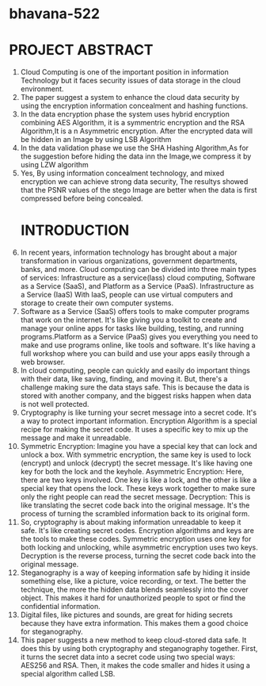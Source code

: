 # bhavana-522

<h1> PROJECT ABSTRACT</h1>
    <p>
      <ol>
        <li>Cloud Computing is one of the important position in information Technology but it faces security issues of data storage in the cloud environment.</li>
        <li>The paper suggest a system to enhance the cloud data security by using the encryption information concealment and hashing functions.</li>
        <li>In the data encryption phase the system uses hybrid encryption combining AES Algorithm, it is a symmentric encryption and the RSA Algorithm,It is a n Asymmetric encryption. After the encrypted data will be hidden in an Image by using LSB Algorithm</li>
        <li>In the data validation phase we use the SHA Hashing Algorithm,As for the suggestion before hiding the data inn the Image,we compress it by using LZW algorithm</li>
        <li>Yes, By using information concealment technology, and mixed encryption we can achieve strong data security, The resultys showed that the PSNR values of the stego Image are better when the data is first compressed before being concealed.</li>
    </p>
    <h1> INTRODUCTION </h1>
<p>
<li>In recent years, information technology has brought about a major transformation in various organizations, government departments, banks, and more. Cloud computing can be divided into three main types of services: Infrastructure as a service(Iass) cloud computing, Software as a Service (SaaS), and Platform as a Service (PaaS).
Infrastructure as a Service (IaaS) With IaaS, people can use virtual computers and storage to create their own computer systems.</li>
<li> Software as a Service (SaaS) offers tools to make computer programs that work on the internet. It's like giving you a toolkit to create and manage your online apps for tasks like building, testing, and running programs.Platform as a Service (PaaS) gives you everything you need to make and use programs online, like tools and software. It's like having a full workshop where you can build and use your apps easily through a web browser.</li>
<li> In cloud computing, people can quickly and easily do important things with their data, like saving, finding, and moving it. But, there's a challenge making sure the data stays safe. This is because the data is stored with another company, and the biggest risks happen when data is not well protected.</li>
<li> Cryptography is like turning your secret message into a secret code. It's a way to protect important information.
Encryption Algorithm is a special recipe for making the secret code. It uses a specific key to mix up the message and make it unreadable.
</li>
<li>Symmetric Encryption: Imagine you have a special key that can lock and unlock a box. With symmetric encryption, the same key is used to lock (encrypt) and unlock (decrypt) the secret message. It's like having one key for both the lock and the keyhole.
Asymmetric Encryption: Here, there are two keys involved. One key is like a lock, and the other is like a special key that opens the lock. These keys work together to make sure only the right people can read the secret message.
Decryption: This is like translating the secret code back into the original message. It's the process of turning the scrambled information back to its original form.</li>
<li>So, cryptography is about making information unreadable to keep it safe. It's like creating secret codes. Encryption algorithms and keys are the tools to make these codes. Symmetric encryption uses one key for both locking and unlocking, while asymmetric encryption uses two keys. Decryption is the reverse process, turning the secret code back into the original message.
</li>
<li>Steganography is a way of keeping information safe by hiding it inside something else, like a picture, voice recording, or text. The better the technique, the more the hidden data blends seamlessly into the cover object. This makes it hard for unauthorized people to spot or find the confidential information.
</li>
<li>Digital files, like pictures and sounds, are great for hiding secrets because they have extra information. This makes them a good choice for steganography.
  </li>
  <li>
    This paper suggests a new method to keep cloud-stored data safe. It does this by using both cryptography and steganography together. First, it turns the secret data into a secret code using two special ways: AES256 and RSA. Then, it makes the code smaller and hides it using a special algorithm called LSB.
  </li>
